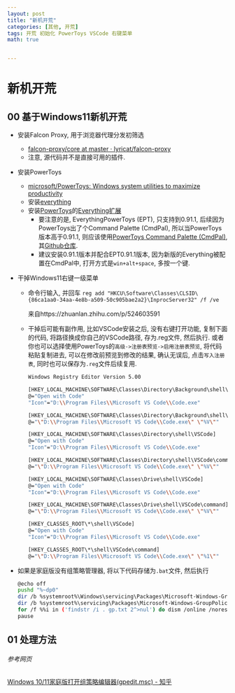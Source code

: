 ```yaml
---
layout: post
title: "新机开荒"
categories: [其他, 开荒]
tags: 开荒 初始化 PowerToys VSCode 右键菜单
math: true


---
```


# 新机开荒

## 00 基于Windows11新机开荒

- 安装Falcon Proxy, 用于浏览器代理分发初筛选

  - [falcon-proxy/core at master · lyricat/falcon-proxy](https://github.com/lyricat/falcon-proxy/tree/master/core)
  - 注意, 源代码并不是直接可用的插件.

- 安装PowerToys

  - [microsoft/PowerToys: Windows system utilities to maximize productivity](https://github.com/microsoft/PowerToys)
  - 安装[everything](https://www.voidtools.com/zh-cn/downloads/)
  - 安装[PowerToys](https://github.com/microsoft/PowerToys)的[Everything扩展](https://github.com/lin-ycv/EverythingPowerToys)
    - 要注意的是, EverythingPowerToys (EPT), 只支持到0.91.1, 后续因为PowerToys出了个Command Palette (CmdPal), 所以当PowerToys版本高于0.91.1, 则应该使用[PowerToys Command Palette (CmdPal)](https://learn.microsoft.com/en-us/windows/powertoys/command-palette/overview), 其[Github仓库](https://github.com/lin-ycv/EverythingCommandPalette).
    - 建议安装0.91.1版本并配合EPT0.91.1版本, 因为新版的Everything被配置在CmdPal中, 打开方式是`win+alt+space`, 多按一个键.

- 干掉Windows11右键一级菜单

  - 命令行输入, 并回车
    `reg add "HKCU\Software\Classes\CLSID\{86ca1aa0-34aa-4e8b-a509-50c905bae2a2}\InprocServer32" /f /ve`

    来自https://zhuanlan.zhihu.com/p/524603591
  
  - 干掉后可能有副作用, 比如VSCode安装之后, 没有右键打开功能, 复制下面的代码, 将路径换成你自己的VSCode路径, 存为.reg文件, 然后执行. 或者你也可以选择使用PowerToys的`高级->注册表预览->启用注册表预览`, 将代码粘贴复制进去, 可以在修改前预览到修改的结果, 确认无误后, 点击`写入注册表`, 同时也可以保存为`.reg`文件后续复用.
  
    ```bash
    Windows Registry Editor Version 5.00
    
    [HKEY_LOCAL_MACHINE\SOFTWARE\Classes\Directory\Background\shell\VSCode]
    @="Open with Code"
    "Icon"="D:\\Program Files\\Microsoft VS Code\\Code.exe"
    
    [HKEY_LOCAL_MACHINE\SOFTWARE\Classes\Directory\Background\shell\VSCode\command]
    @="\"D:\\Program Files\\Microsoft VS Code\\Code.exe\" \"%V\""
    
    [HKEY_LOCAL_MACHINE\SOFTWARE\Classes\Directory\shell\VSCode]
    @="Open with Code"
    "Icon"="D:\\Program Files\\Microsoft VS Code\\Code.exe"
    
    [HKEY_LOCAL_MACHINE\SOFTWARE\Classes\Directory\shell\VSCode\command]
    @="\"D:\\Program Files\\Microsoft VS Code\\Code.exe\" \"%V\""
    
    [HKEY_LOCAL_MACHINE\SOFTWARE\Classes\Drive\shell\VSCode]
    @="Open with Code"
    "Icon"="D:\\Program Files\\Microsoft VS Code\\Code.exe"
    
    [HKEY_LOCAL_MACHINE\SOFTWARE\Classes\Drive\shell\VSCode\command]
    @="\"D:\\Program Files\\Microsoft VS Code\\Code.exe\" \"%V\""
    
    [HKEY_CLASSES_ROOT\*\shell\VSCode]
    @="Open with Code"
    "Icon"="D:\\Program Files\\Microsoft VS Code\\Code.exe"
    
    [HKEY_CLASSES_ROOT\*\shell\VSCode\command]
    @="\"D:\\Program Files\\Microsoft VS Code\\Code.exe\" \"%1\""
    ```
  
    

- 如果是家庭版没有组策略管理器, 将以下代码存储为`.bat`文件, 然后执行

  ```bash
  @echo off
  pushd "%~dp0"
  dir /b %systemroot%\Windows\servicing\Packages\Microsoft-Windows-GroupPolicy-ClientExtensions-Package~3*.mum >gp.txt
  dir /b %systemroot%\servicing\Packages\Microsoft-Windows-GroupPolicy-ClientTools-Package~3*.mum >>gp.txt
  for /f %%i in ('findstr /i . gp.txt 2^>nul') do dism /online /norestart /add-package:"%systemroot%\servicing\Packages\%%i"
  pause
  ```

  

## 01 处理方法

###### 参考网页

[Windows 10/11家庭版打开组策略编辑器(gpedit.msc) - 知乎](https://zhuanlan.zhihu.com/p/673820397)
